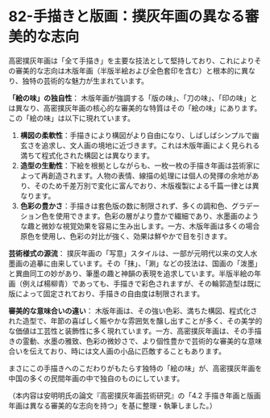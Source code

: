 # 82-手描きと版画：撲灰年画の異なる審美的な志向

高密撲灰年画は「全て手描き」を主要な技法として堅持しており、これによりその審美的な志向は木版年画（半版半絵および全色套印を含む）と根本的に異なり、独特の芸術的な魅力が生まれています。

**「絵の味」の独自性**：
木版年画が強調する「版の味」、「刀の味」、「印の味」とは異なり、高密撲灰年画の核心的な審美的な特質はその「絵の味」にあります。この「絵の味」は以下に現れています。
1.  **構図の柔軟性**：手描きにより構図がより自由になり、しばしばシンプルで幽玄さを追求し、文人画の境地に近づきます。これは木版年画によく見られる満ちて程式化された構図とは異なります。
2.  **造型の生動性**：下絵を根拠としながらも、一枚一枚の手描き年画は芸術家によって再創造されます。人物の表情、線描の処理には個人の発揮の余地があり、そのため千差万別で変化に富んでおり、木版複製による千篇一律とは異なります。
3.  **色彩の豊かさ**：手描きは套色版の数に制限されず、多くの調和色、グラデーション色を使用できます。色彩の層がより豊かで繊細であり、水墨画のような趣と微妙な視覚効果を容易に生み出します。一方、木版年画は多くの場合原色を使用し、色彩の対比が強く、効果は鮮やかで目を引きます。

**芸術様式の源流**：
撲灰年画の「写意」スタイルは、一部が元明代以来の文人水墨画の追摹に由来しています。その「抹」、「涮」などの技法は、国画の「泼墨」と異曲同工の妙があり、筆墨の趣と神韻の表現を追求しています。半版半絵の年画（例えば楊柳青）であっても、手描きで彩色されますが、その輪郭造型は既に版によって固定されており、手描きの自由度は制限されます。

**審美的な意味合いの違い**：
木版年画は、その強い色彩、満ちた構図、程式化された造型で、年節の喜ばしく賑やかな雰囲気を醸し出すことが多く、その美学的な価値は工芸性と装飾性に多く現れています。一方、高密撲灰年画は、その手描きの霊動、水墨の雅致、色彩の微妙さで、より個性豊かで芸術的な審美的な意味合いを伝えており、時には文人画の小品に匹敵することもあります。

まさにこの手描きへのこだわりがもたらす独特の「絵の味」が、高密撲灰年画を中国の多くの民間年画の中で独自のものにしています。

（本内容は安明明氏の論文『高密撲灰年画芸術研究』の「4.2 手描き年画と版画年画は異なる審美的な志向を持つ」を基に整理・執筆しました。）
